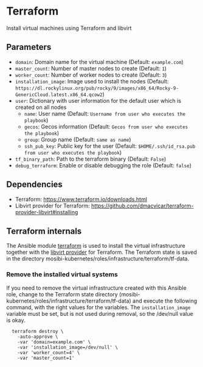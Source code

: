 # Terraform
Install virtual machines using Terraform and libvirt

## Parameters
* `domain`: Domain name for the virtual machine (Default: `example.com`)
* `master_count`: Number of master nodes to create (Default: `1`)
* `worker_count`: Number of worker nodes to create (Default: `3`)
* `installation_image`: Image used to install the nodes (Default: `https://dl.rockylinux.org/pub/rocky/9/images/x86_64/Rocky-9-GenericCloud.latest.x86_64.qcow2`)
* `user`: Dictionary with user information for the default user which is created on all nodes
  * `name`:  User name (Default: `Username from user who executes the playbook`)
  * `gecos`: Gecos information (Default: `Gecos from user who executes the playbook`) 
  * `group`: Group name (Default: `same as name`)
  * `ssh_pub_key`: Public key for the user (Default: `$HOME/.ssh/id_rsa.pub from user who executes the playbook`)
* `tf_binary_path`: Path to the terraform binary (Default: `False`)
* `debug_terraform`: Enable or disable debugging the role (Default: `false`)

## Dependencies
* Terraform: https://www.terraform.io/downloads.html
* Libvirt provider for Terraform: https://github.com/dmacvicar/terraform-provider-libvirt#installing


## Terraform internals
The Ansible module [terraform](https://docs.ansible.com/ansible/latest/collections/community/general/terraform_module.html) is used to install the virtual infrastructure together with the [libvirt provider](https://github.com/dmacvicar/terraform-provider-libvirt) for Terraform. The Terraform state is saved in the directory mosibi-kubernetes/roles/infrastructure/terraform/tf-data.

### Remove the installed virtual systems
If you need to remove the virtual infrastructure created with this Ansible role, change to the Terraform state directory (mosibi-kubernetes/roles/infrastructure/terraform/tf-data) and execute the following command, with the right values for the variables. The `installation_image` variable must be set, but is not used during removal, so the /dev/null value is okay.

```lang=shell
  terraform destroy \
    -auto-approve \
    -var 'domain=example.com' \
    -var 'installation_image=/dev/null' \
    -var 'worker_count=4' \
    -var 'master_count=1'
```
